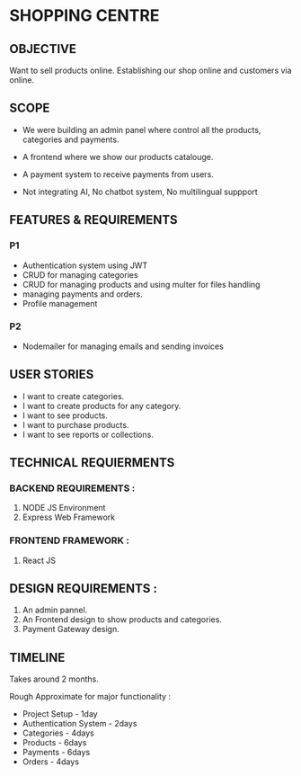 # SHOPPING CENTRE

## OBJECTIVE
Want to sell products online. Establishing our shop online and customers via online.

## SCOPE
- We were building an admin panel where control all the products, categories and payments. 

- A frontend where we show our products catalouge.

- A payment system to receive payments from users.

- Not integrating AI, No chatbot system, No multilingual suppport

## FEATURES & REQUIREMENTS

### P1
- Authentication system using JWT
- CRUD for managing categories
- CRUD for managing products and using multer for files handling
- managing payments and orders.
- Profile management

### P2
- Nodemailer for managing emails and sending invoices

## USER STORIES
- I want to create categories.
- I want to create products for any category.
- I want to see products.
- I want to purchase products.
- I want to see reports or collections.

## TECHNICAL REQUIERMENTS

### BACKEND REQUIREMENTS : 
1. NODE JS Environment
2. Express Web Framework

### FRONTEND FRAMEWORK : 
1. React JS

## DESIGN REQUIREMENTS : 
1. An admin pannel.
2. An Frontend design to show products and categories.
3. Payment Gateway design.

## TIMELINE
Takes around 2 months.

Rough Approximate for major functionality : 
- Project Setup - 1day
- Authentication System - 2days
- Categories - 4days
- Products - 6days
- Payments - 6days
- Orders - 4days